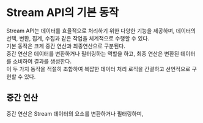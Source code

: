 # Stream API의 기본 동작
Stream API는 데이터를 효율적으로 처리하기 위한 다양한 기능을 제공하며, 데이터의 선택, 변환, 집계, 수집과 같은 작업을 체계적으로 수행할 수 있다.<br>
기본 동작은 크게 중간 연산과 최종연산으로 구분된다.<br>
중간 연산은 데이터를 변환하거나 필터링하는 역할을 하고, 최종 연산은 변환된 데이터를 소비하여 결과를 생성한다.<br>
이 두 가지 동작을 적절히 조합하여 복잡한 데이터 처리 로직을 간결하고 선언적으로 구현할 수 있다.

## 중간 연산
중간 연산은 Stream 데이터의 요소를 변환하거나 필터링하며,
